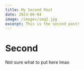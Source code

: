 ```yaml
---
title: My Second Post
date: 2023-06-04
image: /images/img2.jpg
excerpt: This is the second post!
---
```



# Second

Not sure what to put here lmao


